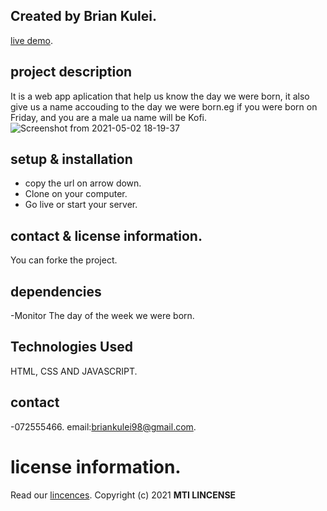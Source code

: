 ## Created by Brian Kulei.
[live demo](https://brian6382.github.io/javascript_project/).
##  project description
It is a web app aplication that help us know the day we were born, 
it also give us a name accouding to the day we were born.eg if you were born on Friday, and you are a male
ua name will be Kofi.
![Screenshot from 2021-05-02 18-19-37](https://user-images.githubusercontent.com/82508349/116818236-047fb880-ab73-11eb-846a-6299f77c5a05.png)
## setup & installation
- copy the url on arrow down.
- Clone on your computer.
- Go live or start your server.
## contact & license information.
You can forke the project.
## dependencies
-Monitor The day of the week we were born.
## Technologies Used
HTML, CSS AND JAVASCRIPT.
## contact 
-072555466. email:briankulei98@gmail.com. 
# license information.
Read our [lincences](./Lincense).
Copyright (c) 2021 **MTI LINCENSE**
